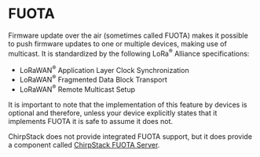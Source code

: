 # FUOTA

Firmware update over the air (sometimes called FUOTA) makes it possible to
push firmware updates to one or multiple devices, making use of multicast.
It is standardized by the following LoRa<sup>&reg;</sup> Alliance specifications:

* LoRaWAN<sup>&reg;</sup> Application Layer Clock Synchronization
* LoRaWAN<sup>&reg;</sup> Fragmented Data Block Transport
* LoRaWAN<sup>&reg;</sup> Remote Multicast Setup

It is important to note that the implementation of this feature by devices
is optional and therefore, unless your device explicitly states that it
implements FUOTA it is safe to assume it does not.

ChirpStack does not provide integrated FUOTA support, but it does provide a
component called [ChirpStack FUOTA Server](https://github.com/brocaar/chirpstack-fuota-server).
